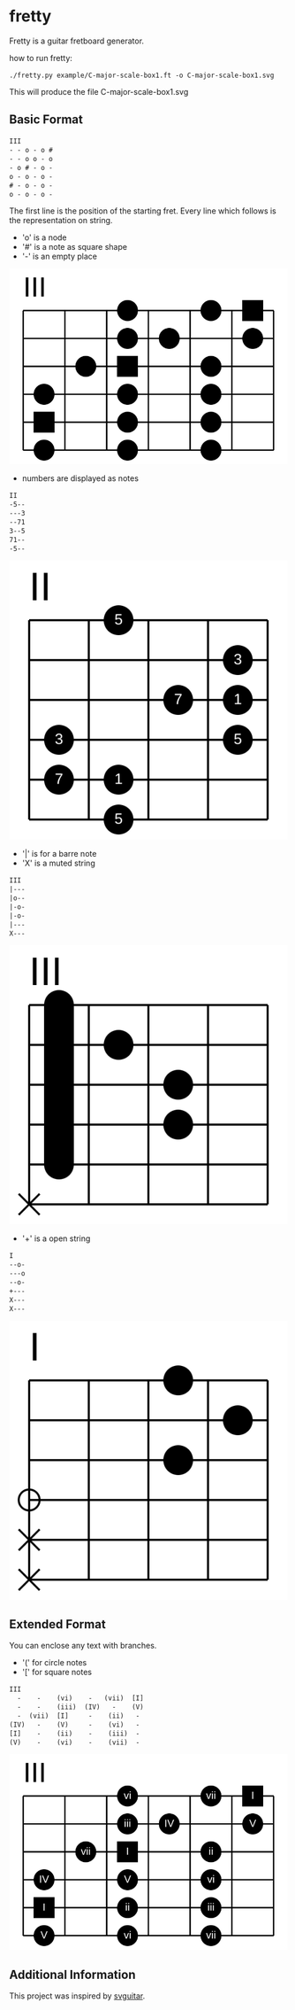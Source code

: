 # fretty

Fretty is a guitar fretboard generator.

how to run fretty:

    ./fretty.py example/C-major-scale-box1.ft -o C-major-scale-box1.svg

This will produce the file C-major-scale-box1.svg

## Basic Format

```
III
- - o - o #
- - o o - o
- o # - o -
o - o - o -
# - o - o -
o - o - o -
```

The first line is the position of the starting fret.
Every line which follows is the representation on string.

* 'o' is a node
* '#' is a note as square shape
* '-' is an empty place

![C-major-scale-box1.svg](example/C-major-scale-box1.svg)

* numbers are displayed as notes

```
II
-5--
---3
--71
3--5
71--
-5--
```

![C-major-arpeggio.svg](example/C-major-arpeggio.svg)

* '|' is for a barre note
* 'X' is a muted string

```
III
|---
|o--
|-o-
|-o-
|---
X---
```

![Cm-chord.svg](example/Cm-chord.svg)

* '+' is a open string

```
I
--o-
---o
--o-
+---
X---
X---
```

![D-chord.svg](example/D-chord.svg)

## Extended Format

You can enclose any text with branches.
* '(' for circle notes
* '[' for square notes

```
III
  -    -    (vi)    -   (vii)  [I]
  -    -    (iii)  (IV)   -    (V)
  -  (vii)  [I]     -    (ii)   -
(IV)   -    (V)     -    (vi)   -
[I]    -    (ii)    -    (iii)  -
(V)    -    (vi)    -    (vii)  -
```

![C-major.svg](example/C-major.svg)


## Additional Information

This project was inspired by 
[svguitar](https://github.com/omnibrain/svguitar).